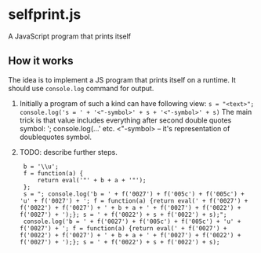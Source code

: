selfprint.js
=============================

A JavaScript program that prints itself

How it works
------------

The idea is to implement a JS program that prints itself on a runtime. It should use `console.log` command for output.

1. Initially a program of such a kind can have following view: `s = "<text>"; console.log('s = ' + '<"-symbol>' + s + '<"-symbol>' + s)`
   The main trick is that <text> value includes everything after second double quotes symbol: '; console.log(...' etc.
   <"-symbol> – it's representation of doublequotes symbol.  

2. TODO: describe further steps.

        b = '\\u';
        f = function(a) {
            return eval('"' + b + a + '"');
        };
        s = "; console.log('b = ' + f('0027') + f('005c') + f('005c') + 'u' + f('0027') + '; f = function(a) {return eval(' + f('0027') + f('0022') + f('0027') + ' + b + a + ' + f('0027') + f('0022') + f('0027') + ');}; s = ' + f('0022') + s + f('0022') + s);";
        console.log('b = ' + f('0027') + f('005c') + f('005c') + 'u' + f('0027') + '; f = function(a) {return eval(' + f('0027') + f('0022') + f('0027') + ' + b + a + ' + f('0027') + f('0022') + f('0027') + ');}; s = ' + f('0022') + s + f('0022') + s); 
    
